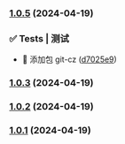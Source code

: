 

### [1.0.5](https://github.com/yangxingkun/seresui/compare/1.0.3...1.0.5) (2024-04-19)


### ✅ Tests | 测试

* 💍 添加包 git-cz ([d7025e9](https://github.com/yangxingkun/seresui/commit/d7025e94804cffb96945961cc8cd5d619b95435b))

### [1.0.3](https://github.com/yangxingkun/seresui/compare/1.0.2...1.0.3) (2024-04-19)

### [1.0.2](https://github.com/yangxingkun/seresui/compare/1.0.1...1.0.2) (2024-04-19)

### [1.0.1](https://github.com/yangxingkun/seresui/compare/1.0.4...1.0.1) (2024-04-19)